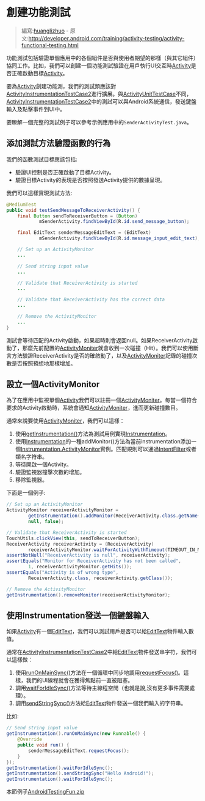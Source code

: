# 創建功能測試

> 編寫:[huanglizhuo](https://github.com/huanglizhuo) - 原文:<http://developer.android.com/training/activity-testing/activity-functional-testing.html>

功能測試包括驗證單個應用中的各個組件是否與使用者期望的那樣（與其它組件）協同工作。比如，我們可以創建一個功能測試驗證在用戶執行UI交互時[Activity](http://developer.android.com/reference/android/app/Activity.html)是否正確啟動目標[Activity](http://developer.android.com/reference/android/app/Activity.html)。

要為[Activity](http://developer.android.com/reference/android/app/Activity.html)創建功能測，我們的測試類應該對[ActivityInstrumentationTestCase2](http://developer.android.com/reference/android/test/ActivityInstrumentationTestCase2.html)進行擴展。與[ActivityUnitTestCase](http://developer.android.com/reference/android/test/ActivityUnitTestCase.html)不同，[ActivityInstrumentationTestCase2](http://developer.android.com/reference/android/test/ActivityInstrumentationTestCase2.html)中的測試可以與Android系統通信，發送鍵盤輸入及點擊事件到UI中。

要瞭解一個完整的測試例子可以參考示例應用中的`SenderActivityTest.java`。

## 添加測試方法驗證函數的行為

我們的函數測試目標應該包括:

* 驗證UI控制是否正確啟動了目標Activity。
* 驗證目標Activity的表現是否按照發送Activity提供的數據呈現。

我們可以這樣實現測試方法:

```java
@MediumTest
public void testSendMessageToReceiverActivity() {
    final Button sendToReceiverButton = (Button)
            mSenderActivity.findViewById(R.id.send_message_button);

    final EditText senderMessageEditText = (EditText)
            mSenderActivity.findViewById(R.id.message_input_edit_text);

    // Set up an ActivityMonitor
    ...

    // Send string input value
    ...

    // Validate that ReceiverActivity is started
    ...

    // Validate that ReceiverActivity has the correct data
    ...

    // Remove the ActivityMonitor
    ...
}
```

測試會等待匹配的Activity啟動，如果超時則會返回null。如果ReceiverActivity啟動了，那麼先前配置的[ActivityMoniter](http://developer.android.com/reference/android/app/Instrumentation.ActivityMonitor.html)就會收到一次碰撞（Hit）。我們可以使用斷言方法驗證ReceiverActivity是否的確啟動了，以及[ActivityMoniter](http://developer.android.com/reference/android/app/Instrumentation.ActivityMonitor.html)記錄的碰撞次數是否按照預想地那樣增加。

## 設立一個ActivityMonitor

為了在應用中監視單個[Activity](http://developer.android.com/reference/android/app/Activity.html)我們可以註冊一個[ActivityMoniter](http://developer.android.com/reference/android/app/Instrumentation.ActivityMonitor.html)。每當一個符合要求的Activity啟動時，系統會通知[ActivityMoniter](http://developer.android.com/reference/android/app/Instrumentation.ActivityMonitor.html)，進而更新碰撞數目。

通常來說要使用[ActivityMoniter](http://developer.android.com/reference/android/app/Instrumentation.ActivityMonitor.html)，我們可以這樣：

1. 使用<a href="http://developer.android.com/reference/android/test/InstrumentationTestCase.html#getInstrumentation()">getInstrumentation()</a>方法為測試用例實現[Instrumentation](http://developer.android.com/reference/android/app/Instrumentation.html)。
2. 使用[Instrumentation](http://developer.android.com/reference/android/app/Instrumentation.html)的一種addMonitor()方法為當前instrumentation添加一個[Instrumentation.ActivityMonitor](http://developer.android.com/reference/android/app/Instrumentation.ActivityMonitor.html)實例。匹配規則可以通過[IntentFilter](http://developer.android.com/reference/android/content/IntentFilter.html)或者類名字符串。
3. 等待開啟一個Activity。
4. 驗證監視器撞擊次數的增加。
5. 移除監視器。

下面是一個例子:

```java
// Set up an ActivityMonitor
ActivityMonitor receiverActivityMonitor =
        getInstrumentation().addMonitor(ReceiverActivity.class.getName(),
        null, false);

// Validate that ReceiverActivity is started
TouchUtils.clickView(this, sendToReceiverButton);
ReceiverActivity receiverActivity = (ReceiverActivity)
        receiverActivityMonitor.waitForActivityWithTimeout(TIMEOUT_IN_MS);
assertNotNull("ReceiverActivity is null", receiverActivity);
assertEquals("Monitor for ReceiverActivity has not been called",
        1, receiverActivityMonitor.getHits());
assertEquals("Activity is of wrong type",
        ReceiverActivity.class, receiverActivity.getClass());

// Remove the ActivityMonitor
getInstrumentation().removeMonitor(receiverActivityMonitor);
```

## 使用Instrumentation發送一個鍵盤輸入

如果[Activity](http://developer.android.com/reference/android/app/Activity.html)有一個[EditText](http://developer.android.com/reference/android/widget/EditText.html)，我們可以測試用戶是否可以給[EditText](http://developer.android.com/reference/android/widget/EditText.html)物件輸入數值。

通常在[ActivityInstrumentationTestCase2](http://developer.android.com/reference/android/test/ActivityInstrumentationTestCase2.html)中給[EditText](http://developer.android.com/reference/android/widget/EditText.html)物件發送串字符，我們可以這樣做：

1. 使用<a href="http://developer.android.com/reference/android/app/Instrumentation.html#runOnMainSync(java.lang.Runnable)">runOnMainSync()</a>方法在一個循環中同步地調用<a href="http://developer.android.com/reference/android/view/View.html#requestFocus()">requestFocus()</a>。這樣，我們的UI線程就會在獲得焦點前一直被阻塞。
2. 調用<a href="http://developer.android.com/reference/android/app/Instrumentation.html#waitForIdleSync()">waitForIdleSync()</a>方法等待主線程空閒（也就是說,沒有更多事件需要處理）。
3. 調用<a href="http://developer.android.com/reference/android/app/Instrumentation.html#sendStringSync(java.lang.String)">sendStringSync()</a>方法給[EditText](http://developer.android.com/reference/android/widget/EditText.html)物件發送一個我們輸入的字符串。

比如:

```java
// Send string input value
getInstrumentation().runOnMainSync(new Runnable() {
    @Override
    public void run() {
        senderMessageEditText.requestFocus();
    }
});
getInstrumentation().waitForIdleSync();
getInstrumentation().sendStringSync("Hello Android!");
getInstrumentation().waitForIdleSync();
```

本節例子[AndroidTestingFun.zip](http://developer.android.com/shareables/training/AndroidTestingFun.zip)
